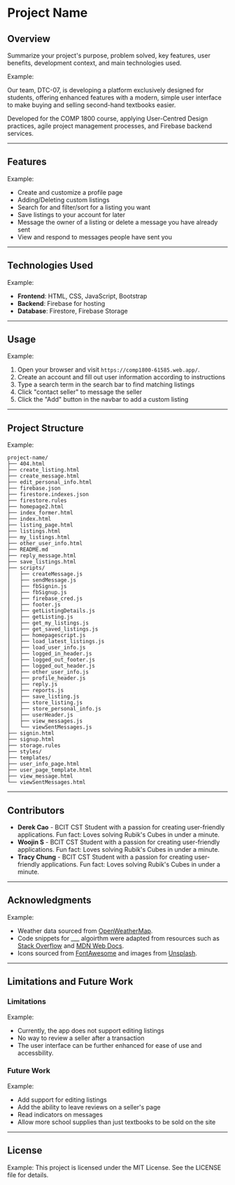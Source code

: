 
# Project Name

## Overview
Summarize your project's purpose, problem solved, key features, user benefits, development context, and main technologies used.

Example:

Our team, DTC-07, is developing a platform exclusively designed for students, offering enhanced features with a modern, simple user interface to make buying and selling second-hand textbooks easier.

Developed for the COMP 1800 course, applying User-Centred Design practices, agile project management processes, and Firebase backend services.

---

## Features

Example:
- Create and customize a profile page
- Adding/Deleting custom listings
- Search for and filter/sort for a listing you want
- Save listings to your account for later
- Message the owner of a listing or delete a message you have already sent
- View and respond to messages people have sent you

---

## Technologies Used

Example:
- **Frontend**: HTML, CSS, JavaScript, Bootstrap
- **Backend**: Firebase for hosting
- **Database**: Firestore, Firebase Storage

---

## Usage

Example:
1. Open your browser and visit `https://comp1800-61585.web.app/`.
2. Create an account and fill out user information according to instructions
3. Type a search term in the search bar to find matching listings
4. Click "contact seller" to message the seller
5. Click the "Add" button in the navbar to add a custom listing

---

## Project Structure

Example:
```
project-name/
├── 404.html
├── create_listing.html
├── create_message.html
├── edit_personal_info.html
├── firebase.json
├── firestore.indexes.json
├── firestore.rules
├── homepage2.html
├── index_former.html
├── index.html
├── listing_page.html
├── listings.html
├── my_listings.html
├── other_user_info.html
├── README.md
├── reply_message.html
├── save_listings.html
├── scripts/
│   ├── createMessage.js
│   ├── sendMessage.js
│   ├── fbSignin.js
│   ├── fbSignup.js
│   ├── firebase_cred.js
│   ├── footer.js
│   ├── getListingDetails.js
│   ├── getListing.js
│   ├── get_my_listings.js
│   ├── get_saved_listings.js
│   ├── homepagescript.js
│   ├── load_latest_listings.js
│   ├── load_user_info.js
│   ├── logged_in_header.js
│   ├── logged_out_footer.js
│   ├── logged_out_header.js
│   ├── other_user_info.js
│   ├── profile_header.js
│   ├── reply.js
│   ├── reports.js
│   ├── save_listing.js
│   ├── store_listing.js
│   ├── store_personal_info.js
│   ├── userHeader.js
│   ├── view_messages.js
│   └── viewSentMessages.js
├── signin.html
├── signup.html
├── storage.rules
├── styles/
├── templates/
├── user_info_page.html
├── user_page_template.html
├── view_message.html
└── viewSentMessages.html
```

---

## Contributors
- **Derek Cao** - BCIT CST Student with a passion for creating user-friendly applications. Fun fact: Loves solving Rubik's Cubes in under a minute.
- **Woojin S** - BCIT CST Student with a passion for creating user-friendly applications. Fun fact: Loves solving Rubik's Cubes in under a minute.
- **Tracy Chung** - BCIT CST Student with a passion for creating user-friendly applications. Fun fact: Loves solving Rubik's Cubes in under a minute.

---

## Acknowledgments

Example:
- Weather data sourced from [OpenWeatherMap](https://openweathermap.org/).
- Code snippets for ___ algoirthm were adapted from resources such as [Stack Overflow](https://stackoverflow.com/) and [MDN Web Docs](https://developer.mozilla.org/).
- Icons sourced from [FontAwesome](https://fontawesome.com/) and images from [Unsplash](https://unsplash.com/).

---

## Limitations and Future Work
### Limitations

Example:
- Currently, the app does not support editing listings
- No way to review a seller after a transaction
- The user interface can be further enhanced for ease of use and accessbility.

### Future Work

Example: 
- Add support for editing listings
- Add the ability to leave reviews on a seller's page
- Read indicators on messages
- Allow more school supplies than just textbooks to be sold on the site

---

## License

Example:
This project is licensed under the MIT License. See the LICENSE file for details.
